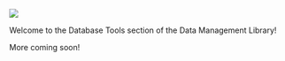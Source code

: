 ![](/data-management-library/common-template/img/dbtools-title.png)


Welcome to the Database Tools section of the Data Management Library! 

More coming soon!












